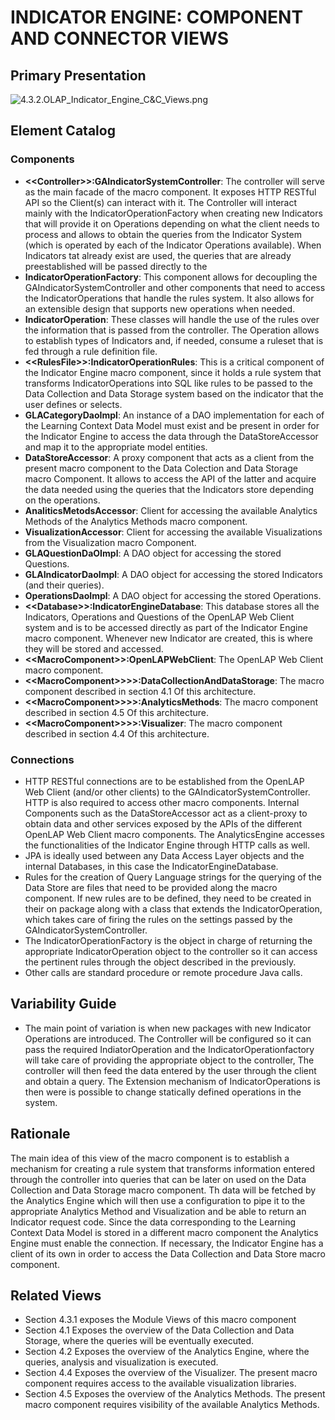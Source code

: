 # INDICATOR ENGINE: COMPONENT AND CONNECTOR VIEWS

## Primary Presentation
![4.3.2.OLAP_Indicator_Engine_C&C_Views.png](../4.Views/4.3.2.OLAP_Indicator_Engine_C%26C_Views.png)

## Element Catalog

### Components
* **&#60;&#60;Controller&#62;&#62;:GAIndicatorSystemController**: The controller will serve as the main facade of the macro component. It exposes HTTP RESTful API so the Client(s) can interact with it. The Controller will interact mainly with the IndicatorOperationFactory when creating new Indicators that will provide it on Operations depending on what the client needs to process and allows to obtain the queries from the Indicator System (which is operated by each of the Indicator Operations available). When Indicators tat already exist are used, the queries that are already preestablished will be passed directly to the
* **IndicatorOperationFactory**: This component allows for decoupling the GAIndicatorSystemController and other components that need to access the IndicatorOperations that handle the rules system. It also allows for an extensible design that supports new operations when needed.
* **IndicatorOperation**: These classes will handle the use of the rules over the information that is passed from the controller. The Operation allows to establish types of Indicators and, if needed, consume a ruleset that is fed through a rule definition file.
* **&#60;&#60;RulesFile&#62;&#62;:IndicatorOperationRules**: This is a critical component of the Indicator Engine macro component, since it holds a rule system that transforms IndicatorOperations into SQL like rules to be passed to the Data Collection and Data Storage system based on the indicator that the user defines or selects.
* **GLACategoryDaoImpl**: An instance of a DAO implementation for each of the Learning Context Data Model must exist and be present in order for the Indicator Engine to access the data through the DataStoreAccessor and map it to the appropriate model entities.
* **DataStoreAccessor**: A proxy component that acts as a client from the present macro component to the Data Colection and Data Storage macro Component. It allows to access the API of the latter and acquire the data needed using the queries that the Indicators store depending on the operations.
* **AnaliticsMetodsAccessor**: Client for accessing the available Analytics Methods of the Analytics Methods macro component.
* **VisualizationAccessor**: Client for accessing the available Visualizations from the Visualization macro Component.
* **GLAQuestionDaOImpl**: A DAO object for accessing the stored Questions.
* **GLAIndicatorDaoImpl**: A DAO object for accessing the stored Indicators (and their queries).
* **OperationsDaoImpl**: A DAO object for accessing the stored Operations.
* **&#60;&#60;Database&#62;&#62;:IndicatorEngineDatabase**: This database stores all the Indicators, Operations and Questions of the OpenLAP Web Client system and is to be accessed directly as part of the Indicator Engine macro component. Whenever new Indicator are created, this is where they will be stored and accessed.
* **&#60;&#60;MacroComponent&#62;&#62;:OpenLAPWebClient**: The OpenLAP Web Client macro component.
* **&#60;&#60;MacroComponent&#62;&#62;&#62;&#62;:DataCollectionAndDataStorage**: The macro component described in section 4.1 Of this architecture.
* **&#60;&#60;MacroComponent&#62;&#62;&#62;&#62;:AnalyticsMethods**: The macro component described in section 4.5 Of this architecture.
* **&#60;&#60;MacroComponent&#62;&#62;&#62;&#62;:Visualizer**: The macro component described in section 4.4 Of this architecture.

### Connections
* HTTP RESTful connections are to be established from the OpenLAP Web Client (and/or other clients) to the GAIndicatorSystemController. HTTP is also required to access other macro components. Internal Components such as the DataStoreAccessor act as a client-proxy to obtain data and other services exposed by the APIs of the different OpenLAP Web Client macro components. The AnalyticsEngine accesses the functionalities of the Indicator Engine through HTTP calls as well.
* JPA is ideally used between any Data Access Layer objects and the internal Databases, in this case the IndicatorEngineDatabase.
* Rules for the creation of Query Language strings for the querying of the Data Store are files that need to be provided along the macro component. If new rules are to be defined, they need to be created in their on package along with a class that extends the IndicatorOperation, which takes care of firing the rules on the settings passed by the GAIndicatorSystemController.
* The IndicatorOperationFactory is the object in charge of returning the appropriate IndicatorOperation object to the controller so it can access the pertinent rules through the object described in the previously.
* Other calls are standard procedure or remote procedure Java calls.

## Variability Guide

* The main point of variation is when new packages with new Indicator Operations are introduced. The Controller will be configured so it can pass the required IndiatorOperation and the IndicatorOperationfactory will take care of providing the appropriate object to the controller, The controller will then feed the data entered by the user through the client and obtain a query. The Extension mechanism of IndicatorOperations is then were is possible to change statically defined operations in the system.

## Rationale
The main idea of this view of the macro component is to establish a mechanism for creating a rule system that transforms information entered through the controller into queries that can be later on used on the Data Collection and Data Storage macro component. Th data will be fetched by the Analytics Engine which will then use a configuration to pipe it to the appropriate Analytics Method and Visualization and be able to return an Indicator request code. Since the data corresponding to the Learning Context Data Model is stored in a different macro component the Analytics Engine must enable the connection. If necessary, the Indicator Engine has a client of its own in order to access the Data Collection and Data Store macro component.

## Related Views
* Section 4.3.1 exposes the Module Views of this macro component
* Section 4.1 Exposes the overview of the Data Collection and Data Storage, where the queries will be eventually executed.
* Section 4.2 Exposes the overview of the Analytics Engine, where the queries, analysis and visualization is executed.
* Section 4.4 Exposes the overview of the Visualizer. The present macro component requires access to the available visualization libraries.
* Section 4.5 Exposes the overview of the Analytics Methods. The present macro component requires visibility of the available Analytics Methods.
